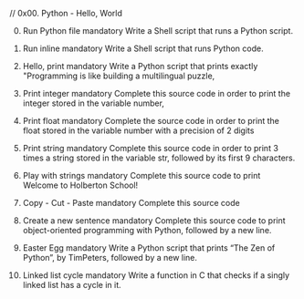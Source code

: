 // 0x00. Python - Hello, World


0. Run Python file
mandatory
Write a Shell script that runs a Python script.

1. Run inline
mandatory
Write a Shell script that runs Python code.

2. Hello, print
mandatory
Write a Python script that prints exactly "Programming is like building a multilingual puzzle,

3. Print integer
mandatory
Complete this source code in order to print the integer stored in the variable number,

4. Print float
mandatory
Complete the source code in order to print the float stored in the variable number with a precision of 2 digits

5. Print string
mandatory
Complete this source code in order to print 3 times a string stored in the variable str, followed by its first 9 characters.

6. Play with strings
mandatory
Complete this source code to print Welcome to Holberton School!

7. Copy - Cut - Paste
mandatory
Complete this source code

8. Create a new sentence
mandatory
Complete this source code to print object-oriented programming with Python, followed by a new line.

9. Easter Egg
mandatory
Write a Python script that prints “The Zen of Python”, by TimPeters, followed by a new line.
10. Linked list cycle
mandatory
Write a function in C that checks if a singly linked list has a cycle in it.

